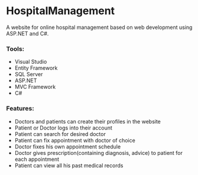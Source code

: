 # HospitalManagement
A website for online hospital management based on web development using  ASP.NET and C#.

### Tools:
* Visual Studio
* Entity Framework
* SQL Server
* ASP.NET
* MVC Framework
* C#

### Features:
* Doctors and patients can create their profiles in the website
* Patient or Doctor logs into their account
* Patient can search for desired doctor
* Patient can fix appointment with doctor of choice
* Doctor fixes his own appointment schedule
* Doctor gives prescription(containing diagnosis, advice) to patient for each appointment
* Patient can view all his past medical records 
